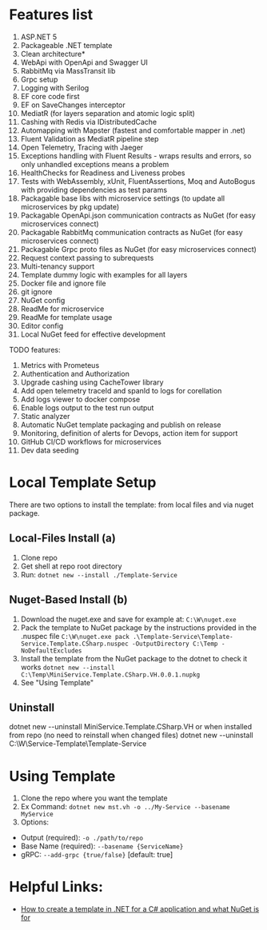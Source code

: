 # Features list
1. ASP.NET 5
2. Packageable .NET template
3. Clean architecture*
4. WebApi with OpenApi and Swagger UI
5. RabbitMq via MassTransit lib
6. Grpc setup
7. Logging with Serilog
8. EF core code first
9. EF on SaveChanges interceptor
10. MediatR (for layers separation and atomic logic split)
11. Cashing with Redis via IDistributedCache
12. Automapping with Mapster (fastest and comfortable mapper in .net)
13. Fluent Validation as MediatR pipeline step
14. Open Telemetry, Tracing with Jaeger
15. Exceptions handling with Fluent Results - wraps results and errors, so only unhandled exceptions means a problem
16. HealthChecks for Readiness and Liveness probes
17. Tests with WebAssembly, xUnit, FluentAssertions, Moq and AutoBogus with providing dependencies as test params
18. Packagable base libs with microservice settings (to update all microservices by pkg update)
19. Packagable OpenApi.json communication contracts as NuGet (for easy microservices connect)
20. Packagable RabbitMq communication contracts as NuGet (for easy microservices connect)
21. Packagable Grpc proto files as NuGet (for easy microservices connect)
22. Request context passing to subrequests
23. Multi-tenancy support
24. Template dummy logic with examples for all layers
25. Docker file and ignore file
26. git ignore
27. NuGet config
28. ReadMe for microservice
29. ReadMe for template usage 
30. Editor config
31. Local NuGet feed for effective development

TODO features:
1. Metrics with Prometeus
2. Authentication and Authorization
3. Upgrade cashing using CacheTower library
4. Add open telemetry traceId and spanId to logs for corellation
5. Add logs viewer to docker compose
6. Enable logs output to the test run output
7. Static analyzer
8. Automatic NuGet template packaging and publish on release
9. Monitoring, definition of alerts for Devops, action item for support
10. GitHub CI/CD workflows for microservices
11. Dev data seeding

# Local Template Setup
There are two options to install the template: from local files and via nuget package.

## Local-Files Install (a)
1. Clone repo
2. Get shell at repo root directory
3. Run: `dotnet new --install ./Template-Service`

## Nuget-Based Install (b)
1. Download the nuget.exe and save for example at: `C:\W\nuget.exe`
2. Pack the template to NuGet package by the instructions provided in the .nuspec file
`C:\W\nuget.exe pack .\Template-Service\Template-Service.Template.CSharp.nuspec -OutputDirectory C:\Temp -NoDefaultExcludes`
3. Install the template from the NuGet package to the dotnet to check it works
`dotnet new --install C:\Temp\MiniService.Template.CSharp.VH.0.0.1.nupkg`
4. See "Using Template"

## Uninstall
dotnet new --uninstall MiniService.Template.CSharp.VH
or when installed from repo (no need to reinstall when changed files)
dotnet new --uninstall C:\W\Service-Template\Template-Service

# Using Template
1. Clone the repo where you want the template
2. Ex Command: `dotnet new mst.vh -o ../My-Service --basename MyService`
3. Options:
- Output (required): `-o ./path/to/repo`
- Base Name (required): `--basename {ServiceName}`
- gRPC: `--add-grpc {true/false}` [default: true]


# Helpful Links:
- [How to create a template in .NET for a C# application and what NuGet is for](https://itnext.io/how-to-create-a-template-in-net-for-a-c-application-and-what-nuget-is-for-e5d4fc03c487)
